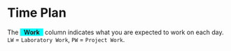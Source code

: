 # Time Plan
The <span style="background-color: aqua; display: inline-block; padding: 0 8px; font-weight: bold;">Work</span> column indicates what you are expected to work on each day. `LW` = `Laboratory Work`, `PW` = `Project Work`.

<TimePlan
	:startDate='new Date(2020, 0, 13)'
	:columns='[
		{key: "l", name: "Lectures", color: "orange"},
		{key: "w", name: "Work", color: "aqua"},
		{key: "s", name: "Lab Sessions", color: "yellow"},
		{key: "i", name: "Important", color: "red"},
	]'
	:rows='[
		// 3
		{l: "Introduction", w: "LW, PW Part 1"},
		{w: "LW, PW Part 1"},
		{l: "Tutorial: Client-side JS", w: "LW, PW Part 1"},
		{w: "LW, PW Part 2"},
		{w: "LW, PW Part 2", s: "G2"},
		{},
		{},
		// 4
		{w: "LW, PW Part 2", s: "G3"},
		{w: "LW, PW Part 3", s: "G1"},
		{w: "PW Part 3", l: "Tutorial: Layered Web App in Docker"},
		{w: "PW Part 3"},
		{w: "PW Part 4", s: "G2"},
		{},
		{},
		// 5
		{w: "PW Part 4", s: "G3"},
		{w: "PW Part 4", s: "G1"},
		{w: "PW Part 4"},
		{w: "PW Part 4"},
		{w: "PW Part 4", s: "G2"},
		{},
		{},
		// 6
		{w: "PW Part 4", s: "G3"},
		{w: "PW Part 5", s: "G1"},
		{w: "PW Part 5", l: "Tutorial: Dependency Injection and ORM"},
		{w: "PW Part 5"},
		{w: "PW Part 6", s: "G2"},
		{i: "Re-exam period."},
		{i: "Re-exam period."},
		// 7 Re-exam period!
		{i: "Re-exam period."},
		{i: "Re-exam period."},
		{i: "Re-exam period."},
		{i: "Re-exam period."},
		{i: "Re-exam period."},
		{i: "Re-exam period."},
		{i: "Re-exam period."},
		// 8
		{w: "PW Part 6", s: "G3"},
		{w: "PW Part 6", s: "G1"},
		{w: "PW Part 6"},
		{w: "PW Part 7"},
		{w: "PW Part 7", s: "G2"},
		{},
		{},
		// 9
		{w: "PW Part 7", s: "G3"},
		{w: "PW Part 7", s: "G1"},
		{l: "Tutorial: REST API and SPA", w: "PW Part 7"},
		{w: "PW Part 8"},
		{w: "PW Part 8", s: "G2"},
		{},
		{},
		// 10
		{w: "PW Part 8", s: "G3"},
		{w: "PW Part 8", s: "G1"},
		{w: "PW Part 8"},
		{w: "PW Part 8"},
		{w: "PW Part 9", s: "G2"},
		{},
		{},
		// 11
		{w: "PW Part 9", s: "G3"},
		{w: "PW Part 9", s: "G1"},
		{l: "Repetition/Sample exam", w: "PW Part 9"},
		{w: "PW Part 9"},
		{w: "PW Part 9", s: "G2"},
		{},
		{},
		// 12 Exam period!
		{},
		{},
		{},
		{},
		{},
		{},
		{},
	]'
/>
